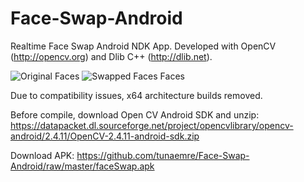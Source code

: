 # Face-Swap-Android
Realtime Face Swap Android NDK App. Developed with OpenCV (http://opencv.org) and Dlib C++ (http://dlib.net).

![Original Faces](https://raw.githubusercontent.com/tunaemre/Face-Swap-Android/master/faces-original.jpg)
![Swapped Faces Faces](https://raw.githubusercontent.com/tunaemre/Face-Swap-Android/master/faces-swapped.jpg)

Due to compatibility issues, x64 architecture builds removed.

Before compile, download Open CV Android SDK and unzip: https://datapacket.dl.sourceforge.net/project/opencvlibrary/opencv-android/2.4.11/OpenCV-2.4.11-android-sdk.zip


Download APK: https://github.com/tunaemre/Face-Swap-Android/raw/master/faceSwap.apk
